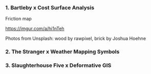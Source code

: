 



### 1. Bartleby x Cost Surface Analysis

Friction map

https://imgur.com/a/hi1nTeh


Photos from Unsplash: wood by rawpixel, brick by Joshua Hoehne



### 2. The Stranger x Weather Mapping Symbols




### 3. Slaughterhouse Five x Deformative GIS

